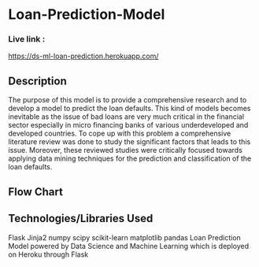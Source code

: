 # Loan-Prediction-Model
### Live link :
https://ds-ml-loan-prediction.herokuapp.com/

## Description
The purpose of this model is to provide a comprehensive research and to develop a model to predict the loan defaults. This kind of models becomes inevitable as the issue of bad loans are very much critical in the financial sector especially in micro financing banks of various underdeveloped and developed countries. To cope up with this problem a comprehensive literature review was done to study the significant factors that leads to this issue. Moreover, these reviewed studies were critically focused towards applying data mining techniques for the prediction and classification of the loan defaults.

## Flow Chart

## Technologies/Libraries Used
Flask
Jinja2
numpy
scipy
scikit-learn
matplotlib
pandas
Loan Prediction Model powered by Data Science and Machine Learning which is deployed on Heroku through Flask
